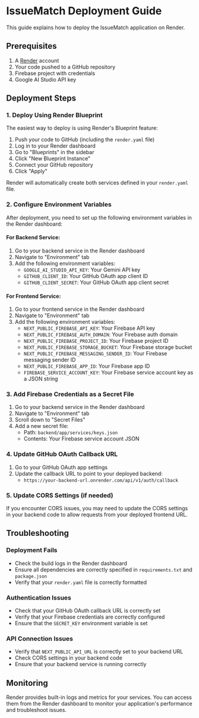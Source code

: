 # IssueMatch Deployment Guide

This guide explains how to deploy the IssueMatch application on Render.

## Prerequisites

1. A [Render](https://render.com) account
2. Your code pushed to a GitHub repository
3. Firebase project with credentials
4. Google AI Studio API key

## Deployment Steps

### 1. Deploy Using Render Blueprint

The easiest way to deploy is using Render's Blueprint feature:

1. Push your code to GitHub (including the `render.yaml` file)
2. Log in to your Render dashboard
3. Go to "Blueprints" in the sidebar
4. Click "New Blueprint Instance"
5. Connect your GitHub repository
6. Click "Apply"

Render will automatically create both services defined in your `render.yaml` file.

### 2. Configure Environment Variables

After deployment, you need to set up the following environment variables in the Render dashboard:

#### For Backend Service:

1. Go to your backend service in the Render dashboard
2. Navigate to "Environment" tab
3. Add the following environment variables:
   - `GOOGLE_AI_STUDIO_API_KEY`: Your Gemini API key
   - `GITHUB_CLIENT_ID`: Your GitHub OAuth app client ID
   - `GITHUB_CLIENT_SECRET`: Your GitHub OAuth app client secret

#### For Frontend Service:

1. Go to your frontend service in the Render dashboard
2. Navigate to "Environment" tab
3. Add the following environment variables:
   - `NEXT_PUBLIC_FIREBASE_API_KEY`: Your Firebase API key
   - `NEXT_PUBLIC_FIREBASE_AUTH_DOMAIN`: Your Firebase auth domain
   - `NEXT_PUBLIC_FIREBASE_PROJECT_ID`: Your Firebase project ID
   - `NEXT_PUBLIC_FIREBASE_STORAGE_BUCKET`: Your Firebase storage bucket
   - `NEXT_PUBLIC_FIREBASE_MESSAGING_SENDER_ID`: Your Firebase messaging sender ID
   - `NEXT_PUBLIC_FIREBASE_APP_ID`: Your Firebase app ID
   - `FIREBASE_SERVICE_ACCOUNT_KEY`: Your Firebase service account key as a JSON string

### 3. Add Firebase Credentials as a Secret File

1. Go to your backend service in the Render dashboard
2. Navigate to "Environment" tab
3. Scroll down to "Secret Files"
4. Add a new secret file:
   - Path: `backend/app/services/keys.json`
   - Contents: Your Firebase service account JSON

### 4. Update GitHub OAuth Callback URL

1. Go to your GitHub OAuth app settings
2. Update the callback URL to point to your deployed backend:
   - `https://your-backend-url.onrender.com/api/v1/auth/callback`

### 5. Update CORS Settings (if needed)

If you encounter CORS issues, you may need to update the CORS settings in your backend code to allow requests from your deployed frontend URL.

## Troubleshooting

### Deployment Fails

- Check the build logs in the Render dashboard
- Ensure all dependencies are correctly specified in `requirements.txt` and `package.json`
- Verify that your `render.yaml` file is correctly formatted

### Authentication Issues

- Check that your GitHub OAuth callback URL is correctly set
- Verify that your Firebase credentials are correctly configured
- Ensure that the `SECRET_KEY` environment variable is set

### API Connection Issues

- Verify that `NEXT_PUBLIC_API_URL` is correctly set to your backend URL
- Check CORS settings in your backend code
- Ensure that your backend service is running correctly

## Monitoring

Render provides built-in logs and metrics for your services. You can access them from the Render dashboard to monitor your application's performance and troubleshoot issues.